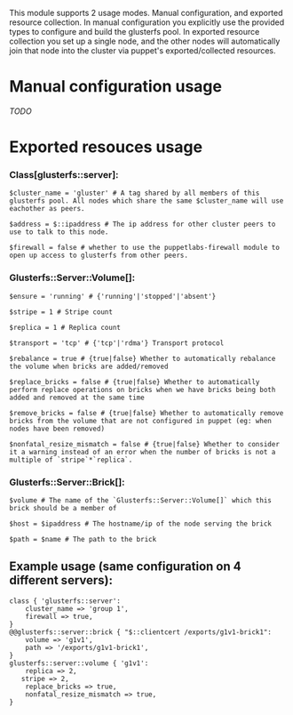 This module supports 2 usage modes. Manual configuration, and exported resource collection.
In manual configuration you explicitly use the provided types to configure and build the glusterfs pool. In exported resource collection you set up a single node, and the other nodes will automatically join that node into the cluster via puppet's exported/collected resources.

# Manual configuration usage
*TODO*


# Exported resouces usage

### Class[glusterfs::server]:
	$cluster_name = 'gluster' # A tag shared by all members of this glusterfs pool. All nodes which share the same $cluster_name will use eachother as peers.

	$address = $::ipaddress # The ip address for other cluster peers to use to talk to this node.

	$firewall = false # whether to use the puppetlabs-firewall module to open up access to glusterfs from other peers.


### Glusterfs::Server::Volume[]:
	$ensure = 'running' # {'running'|'stopped'|'absent'}

	$stripe = 1 # Stripe count

	$replica = 1 # Replica count

	$transport = 'tcp' # {'tcp'|'rdma'} Transport protocol

	$rebalance = true # {true|false} Whether to automatically rebalance the volume when bricks are added/removed

	$replace_bricks = false # {true|false} Whether to automatically perform replace operations on bricks when we have bricks being both added and removed at the same time

	$remove_bricks = false # {true|false} Whether to automatically remove bricks from the volume that are not configured in puppet (eg: when nodes have been removed)

	$nonfatal_resize_mismatch = false # {true|false} Whether to consider it a warning instead of an error when the number of bricks is not a multiple of `stripe`*`replica`.


### Glusterfs::Server::Brick[]:
	$volume # The name of the `Glusterfs::Server::Volume[]` which this brick should be a member of

	$host = $ipaddress # The hostname/ip of the node serving the brick

	$path = $name # The path to the brick



## Example usage (same configuration on 4 different servers):
```
class { 'glusterfs::server':
	cluster_name => 'group 1',
	firewall => true,
}
@@glusterfs::server::brick { "$::clientcert /exports/g1v1-brick1":
	volume => 'g1v1',
	path => '/exports/g1v1-brick1',
}
glusterfs::server::volume { 'g1v1':
	replica => 2,
   stripe => 2,
	replace_bricks => true,
	nonfatal_resize_mismatch => true,
}
```
